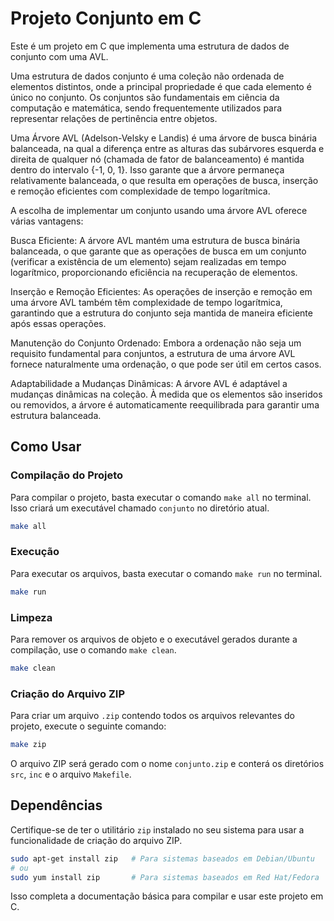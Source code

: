 # Projeto Conjunto em C

Este é um projeto em C que implementa uma estrutura de dados de conjunto com uma AVL.

Uma estrutura de dados conjunto é uma coleção não ordenada de elementos distintos, onde a principal propriedade é que cada elemento é único no conjunto. Os conjuntos são fundamentais em ciência da computação e matemática, sendo frequentemente utilizados para representar relações de pertinência entre objetos.

Uma Árvore AVL (Adelson-Velsky e Landis) é uma árvore de busca binária balanceada, na qual a diferença entre as alturas das subárvores esquerda e direita de qualquer nó (chamada de fator de balanceamento) é mantida dentro do intervalo {-1, 0, 1}. Isso garante que a árvore permaneça relativamente balanceada, o que resulta em operações de busca, inserção e remoção eficientes com complexidade de tempo logarítmica.

A escolha de implementar um conjunto usando uma árvore AVL oferece várias vantagens:

Busca Eficiente: A árvore AVL mantém uma estrutura de busca binária balanceada, o que garante que as operações de busca em um conjunto (verificar a existência de um elemento) sejam realizadas em tempo logarítmico, proporcionando eficiência na recuperação de elementos.

Inserção e Remoção Eficientes: As operações de inserção e remoção em uma árvore AVL também têm complexidade de tempo logarítmica, garantindo que a estrutura do conjunto seja mantida de maneira eficiente após essas operações.

Manutenção do Conjunto Ordenado: Embora a ordenação não seja um requisito fundamental para conjuntos, a estrutura de uma árvore AVL fornece naturalmente uma ordenação, o que pode ser útil em certos casos.

Adaptabilidade a Mudanças Dinâmicas: A árvore AVL é adaptável a mudanças dinâmicas na coleção. À medida que os elementos são inseridos ou removidos, a árvore é automaticamente reequilibrada para garantir uma estrutura balanceada.

## Como Usar

### Compilação do Projeto

Para compilar o projeto, basta executar o comando `make all` no terminal. Isso criará um executável chamado `conjunto` no diretório atual.

```bash
make all
```

### Execução

Para executar os arquivos, basta executar o comando `make run` no terminal.

```bash
make run
```

### Limpeza

Para remover os arquivos de objeto e o executável gerados durante a compilação, use o comando `make clean`.

```bash
make clean
```

### Criação do Arquivo ZIP

Para criar um arquivo `.zip` contendo todos os arquivos relevantes do projeto, execute o seguinte comando:

```bash
make zip
```

O arquivo ZIP será gerado com o nome `conjunto.zip` e conterá os diretórios `src`, `inc` e o arquivo `Makefile`.

## Dependências

Certifique-se de ter o utilitário `zip` instalado no seu sistema para usar a funcionalidade de criação do arquivo ZIP.

```bash
sudo apt-get install zip   # Para sistemas baseados em Debian/Ubuntu
# ou
sudo yum install zip       # Para sistemas baseados em Red Hat/Fedora
```

Isso completa a documentação básica para compilar e usar este projeto em C.
